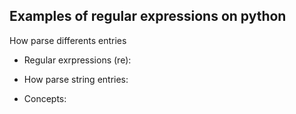 Examples of regular expressions on python
-----------------------------------------
How parse differents entries

* Regular exrpressions (re):

* How parse string entries:
 
* Concepts:
